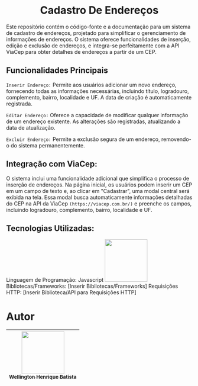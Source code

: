 <h1 align="center">  Cadastro De Endereços </h1>
Este repositório contém o código-fonte e a documentação para um sistema de cadastro de endereços, projetado para simplificar o gerenciamento de informações de endereços. O sistema oferece funcionalidades de inserção, edição e exclusão de endereços, e integra-se perfeitamente com a API ViaCep para obter detalhes de endereços a partir de um CEP.

## Funcionalidades Principais

`Inserir Endereço:` Permite aos usuários adicionar um novo endereço, fornecendo todas as informações necessárias, incluindo título, logradouro, complemento, bairro, localidade e UF. A data de criação é automaticamente registrada.

`Editar Endereço:` Oferece a capacidade de modificar qualquer informação de um endereço existente. As alterações são registradas, atualizando a data de atualização.

`Excluir Endereço:` Permite a exclusão segura de um endereço, removendo-o do sistema permanentemente.

## Integração com ViaCep:
O sistema inclui uma funcionalidade adicional que simplifica o processo de inserção de endereços. Na página inicial, os usuários podem inserir um CEP em um campo de texto e, ao clicar em "Cadastrar", uma modal central será exibida na tela. Essa modal busca automaticamente informações detalhadas do CEP na API da ViaCep `(https://viacep.com.br/)` e preenche os campos, incluindo logradouro, complemento, bairro, localidade e UF.

## Tecnologias Utilizadas:
Linguagem de Programação: Javascript  <img loading="lazy" src="https://www.google.com/url?sa=i&url=https%3A%2F%2Fwww.vhv.rs%2Fviewpic%2FhomJoom_library-of-javascript-icon-graphic-freeuse-png-files%2F&psig=AOvVaw0L80SYbY_w83PhCuCe-ysf&ust=1693087119685000&source=images&cd=vfe&opi=89978449&ved=2ahUKEwjOrYGU5_iAAxW_A7kGHWSbCRQQjRx6BAgAEAw" width=115>
Bibliotecas/Frameworks: [Inserir Bibliotecas/Frameworks]
Requisições HTTP: [Inserir Biblioteca/API para Requisições HTTP]

# Autor

| [<img loading="lazy" src="https://avatars.githubusercontent.com/u/85231417?v=4" width=115><br><sub>Wellington Henrique Batista</sub>](https://github.com/henbatista) | 
| :---: |



